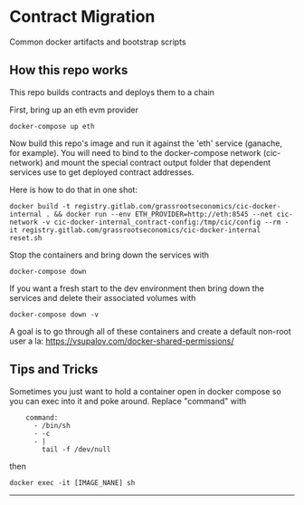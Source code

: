 # Contract Migration

Common docker artifacts and bootstrap scripts

## How this repo works

This repo builds contracts and deploys them to a chain

First, bring up an eth evm provider
```
docker-compose up eth
```

Now build this repo's image and run it against the 'eth' service (ganache, for example). You will need to bind to the docker-compose network (cic-network) and mount the special contract output folder that dependent services use to get deployed contract addresses. 

Here is how to do that in one shot:
```
docker build -t registry.gitlab.com/grassrootseconomics/cic-docker-internal . && docker run --env ETH_PROVIDER=http://eth:8545 --net cic-network -v cic-docker-internal_contract-config:/tmp/cic/config --rm -it registry.gitlab.com/grassrootseconomics/cic-docker-internal reset.sh
```

Stop the containers and bring down the services with
```
docker-compose down
```

If you want a fresh start to the dev environment then bring down the services and delete their associated volumes with

```
docker-compose down -v
```

A goal is to go through all of these containers and create a default non-root user a la:
https://vsupalov.com/docker-shared-permissions/

## Tips and Tricks

Sometimes you just want to hold a container open in docker compose so you can exec into it and poke around. Replace "command" with

```
    command:
      - /bin/sh
      - -c
      - |
        tail -f /dev/null
```
then 

```
docker exec -it [IMAGE_NANE] sh
```

---

